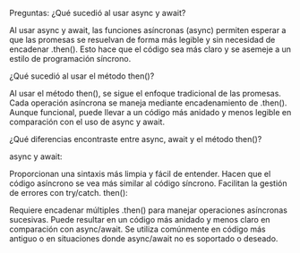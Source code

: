 Preguntas:
¿Qué sucedió al usar async y await?

Al usar async y await, las funciones asíncronas (async) permiten esperar a que las promesas se resuelvan de forma más legible y sin necesidad de encadenar .then(). Esto hace que el código sea más claro y se asemeje a un estilo de programación síncrono.

¿Qué sucedió al usar el método then()?

Al usar el método then(), se sigue el enfoque tradicional de las promesas. Cada operación asíncrona se maneja mediante encadenamiento de .then(). Aunque funcional, puede llevar a un código más anidado y menos legible en comparación con el uso de async y await.

¿Qué diferencias encontraste entre async, await y el método then()?

async y await:

Proporcionan una sintaxis más limpia y fácil de entender.
Hacen que el código asíncrono se vea más similar al código síncrono.
Facilitan la gestión de errores con try/catch.
then():

Requiere encadenar múltiples .then() para manejar operaciones asíncronas sucesivas.
Puede resultar en un código más anidado y menos claro en comparación con async/await.
Se utiliza comúnmente en código más antiguo o en situaciones donde async/await no es soportado o deseado.
